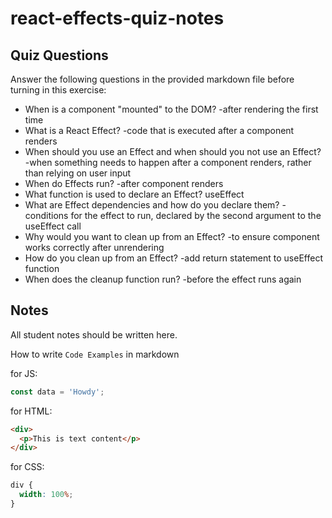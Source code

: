 # react-effects-quiz-notes

## Quiz Questions

Answer the following questions in the provided markdown file before turning in this exercise:

- When is a component "mounted" to the DOM?
  -after rendering the first time
- What is a React Effect?
  -code that is executed after a component renders
- When should you use an Effect and when should you not use an Effect?
  -when something needs to happen after a component renders, rather than relying on user input
- When do Effects run?
  -after component renders
- What function is used to declare an Effect?
  useEffect
- What are Effect dependencies and how do you declare them?
  -conditions for the effect to run, declared by the second argument to the useEffect call
- Why would you want to clean up from an Effect?
  -to ensure component works correctly after unrendering
- How do you clean up from an Effect?
  -add return statement to useEffect function
- When does the cleanup function run?
  -before the effect runs again

## Notes

All student notes should be written here.

How to write `Code Examples` in markdown

for JS:

```javascript
const data = 'Howdy';
```

for HTML:

```html
<div>
  <p>This is text content</p>
</div>
```

for CSS:

```css
div {
  width: 100%;
}
```
